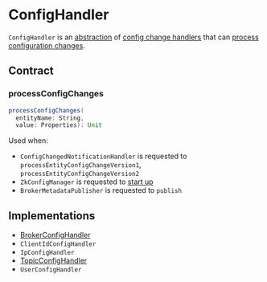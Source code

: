 # ConfigHandler

`ConfigHandler` is an [abstraction](#contract) of [config change handlers](#implementations) that can [process configuration changes](#processConfigChanges).

## Contract

### <span id="processConfigChanges"> processConfigChanges

```scala
processConfigChanges(
  entityName: String,
  value: Properties): Unit
```

Used when:

* `ConfigChangedNotificationHandler` is requested to `processEntityConfigChangeVersion1`, `processEntityConfigChangeVersion2`
* `ZkConfigManager` is requested to [start up](ZkConfigManager.md#startup)
* `BrokerMetadataPublisher` is requested to `publish`

## Implementations

* [BrokerConfigHandler](BrokerConfigHandler.md)
* `ClientIdConfigHandler`
* `IpConfigHandler`
* [TopicConfigHandler](TopicConfigHandler.md)
* `UserConfigHandler`
